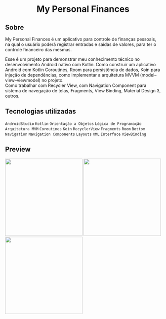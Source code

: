 <h1 align="center"> My Personal Finances </h1>

## Sobre

My Personal Finances é um aplicativo para controle de finanças pessoais, na qual o usuário poderá registrar entradas e saídas de valores, para ter o controle financeiro 
das mesmas.

Esse é um projeto para demonstrar meu conhecimento técnico no desenvolvimento Android nativo com Kotlin. 
Como construir um aplicativo Android com Kotlin Coroutines, Room para persistência de dados, Koin para injeção de dependências, como implementar a arquitetura MVVM (model–view–viewmodel) no projeto.  
Como trabalhar com Recycler View, com Navigation Component para sistema de navegação de telas, Fragments, View Binding, Material Design 3, outros.

## Tecnologias utilizadas

`AndroidStudio` `Kotlin` `Orientação a Objetos` `Lógica de Programação` `Arquitetura MVM` `Coroutines` `Koin` `RecyclerView` `Fragments` `Room` `Bottom Navigation` `Navigation Components`
`Layouts` `XML` `Interface` `ViewBinding` 

## Preview

<div>
<img src="https://user-images.githubusercontent.com/83470427/214850152-d079330c-8c19-4d19-acf2-d68d1813351e.png" width="250">
<img src="https://user-images.githubusercontent.com/83470427/214850174-6c06598d-38dc-4ce5-bdcf-3cbb9a7f1952.png" width="250">
<img src="https://user-images.githubusercontent.com/83470427/214850203-969c633d-0684-4b68-89ce-c1f26597221d.png" width="250">
</div>




 
